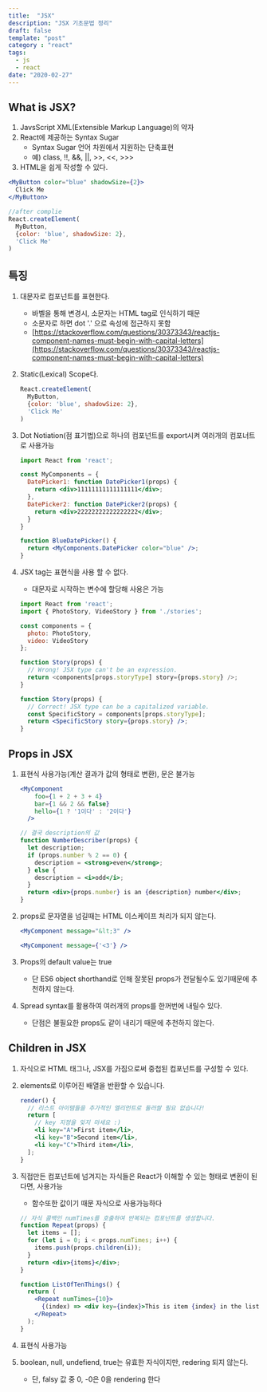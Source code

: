 ```yaml
---
title:  "JSX"
description: "JSX 기초문법 정리"
draft: false
template: "post"
category : "react"
tags:
  - js
  - react
date: "2020-02-27"
---
```

## What is JSX?

1. JavsScript XML(Extensible Markup Language)의 약자
2. React에 제공하는 Syntax Sugar
   - Syntax Sugar 언어 차원에서 지원하는 단축표현
   - 예) class, !!, &&, ||, >>, <<, >>>
3. HTML을 쉽게 작성할 수 있다.

```jsx
<MyButton color="blue" shadowSize={2}>
  Click Me
</MyButton>

//after complie
React.createElement(
  MyButton,
  {color: 'blue', shadowSize: 2},
  'Click Me'
)
```

## 특징

1. 대문자로 컴포넌트를 표현한다.
   - 바벨을 통해 변경시, 소문자는 HTML tag로 인식하기 때문
   - 소문자로 하면 dot '.' 으로 속성에 접근하지 못함
   - [https://stackoverflow.com/questions/30373343/reactjs-component-names-must-begin-with-capital-letters](https://stackoverflow.com/questions/30373343/reactjs-component-names-must-begin-with-capital-letters)
2. Static(Lexical) Scope다.

    ```jsx
    React.createElement(
      MyButton,
      {color: 'blue', shadowSize: 2},
      'Click Me'
    )
    ```

3. Dot Notiation(점 표기법)으로 하나의 컴포넌트를 export시켜 여러개의 컴포너트로 사용가능

    ```jsx
    import React from 'react';

    const MyComponents = {
      DatePicker1: function DatePicker1(props) {
        return <div>11111111111111111</div>;
      },
      DatePicker2: function DatePicker2(props) {
        return <div>22222222222222222</div>;
      }
    }

    function BlueDatePicker() {
      return <MyComponents.DatePicker color="blue" />;
    }
    ```

4. JSX tag는 표현식을 사용 할 수 없다.
   - 대문자로 시작하는 변수에 할당해 사용은 가능

    ```jsx
    import React from 'react';
    import { PhotoStory, VideoStory } from './stories';

    const components = {
      photo: PhotoStory,
      video: VideoStory
    };

    function Story(props) {
      // Wrong! JSX type can't be an expression.
      return <components[props.storyType] story={props.story} />;
    }

    function Story(props) {
      // Correct! JSX type can be a capitalized variable.
      const SpecificStory = components[props.storyType];
      return <SpecificStory story={props.story} />;
    }
    ```

## Props in JSX

1. 표현식 사용가능(계산 결과가 값의 형태로 변환), 문은 불가능

    ```jsx
    <MyComponent 
    	foo={1 + 2 + 3 + 4}
    	bar={1 && 2 && false}
    	hello={1 ? '1이다' : '2이다'}
      />

    // 결국 description의 값
    function NumberDescriber(props) {
      let description;
      if (props.number % 2 == 0) {
        description = <strong>even</strong>;
      } else {
        description = <i>odd</i>;
      }
      return <div>{props.number} is an {description} number</div>;
    }
    ```

2. props로 문자열을 넘길때는 HTML 이스케이프 처리가 되지 않는다.

    ```jsx
    <MyComponent message="&lt;3" />

    <MyComponent message={'<3'} />
    ```

3. Props의 default value는 true
   - 단 ES6 object shorthand로 인해 잘못된 props가 전달될수도 있기때문에 추천하지 않는다.
4. Spread syntax를 활용하여 여러개의 props를 한꺼번에 내릴수 있다.
   - 단점은 불필요한 props도 같이 내리기 때문에 추천하지 않는다.

## Children in JSX

1. 자식으로   HTML 태그나, JSX를 가짐으로써 중첩된 컴포넌트를 구성할 수 있다.
2. elements로 이루어진 배열을 반환할 수 있습니다.

    ```jsx
    render() {
      // 리스트 아이템들을 추가적인 엘리먼트로 둘러쌀 필요 없습니다!
      return [
        // key 지정을 잊지 마세요 :)
        <li key="A">First item</li>,
        <li key="B">Second item</li>,
        <li key="C">Third item</li>,
      ];
    }
    ```

3. 직접만든 컴포넌트에 넘겨지는 자식들은 React가 이해할 수 있는 형태로 변환이 된다면, 사용가능
   - 함수또한 값이기 때문 자식으로 사용가능하다

    ```jsx
    // 자식 콜백인 numTimes를 호출하여 반복되는 컴포넌트를 생성합니다.
    function Repeat(props) {
      let items = [];
      for (let i = 0; i < props.numTimes; i++) {
        items.push(props.children(i));
      }
      return <div>{items}</div>;
    }

    function ListOfTenThings() {
      return (
        <Repeat numTimes={10}>
          {(index) => <div key={index}>This is item {index} in the list</div>}
        </Repeat>
      );
    }
    ```

4. 표현식 사용가능
5. boolean, null, undefiend, true는 유효한 자식이지만, redering 되지 않는다.
   - 단, falsy 값 중 0, -0은 0을 rendering 한다
